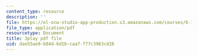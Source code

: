 ```yaml
---
content_type: resource
description: ''
file: https://ol-ocw-studio-app-production.s3.amazonaws.com/courses/6-172-performance-engineering-of-software-systems-fall-2018/dae55ae9b84d6d1bcaa7f77c3963cd26_IT_4fw6gfJw.pdf
file_type: application/pdf
resourcetype: Document
title: 3play pdf file
uid: dae55ae9-b84d-6d1b-caa7-f77c3963cd26
---
```


